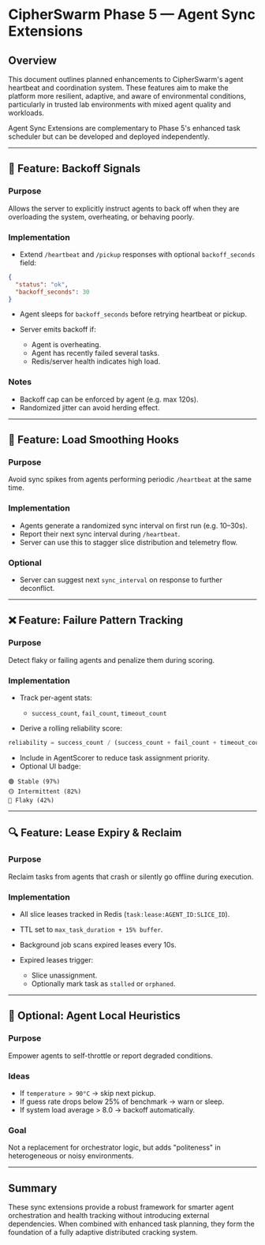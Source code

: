 # CipherSwarm Phase 5 — Agent Sync Extensions

## Overview

This document outlines planned enhancements to CipherSwarm's agent heartbeat and coordination system. These features aim to make the platform more resilient, adaptive, and aware of environmental conditions, particularly in trusted lab environments with mixed agent quality and workloads.

Agent Sync Extensions are complementary to Phase 5's enhanced task scheduler but can be developed and deployed independently.

---

## 🔄 Feature: Backoff Signals

### Purpose

Allows the server to explicitly instruct agents to back off when they are overloading the system, overheating, or behaving poorly.

### Implementation

- Extend `/heartbeat` and `/pickup` responses with optional `backoff_seconds` field:

```json
{
  "status": "ok",
  "backoff_seconds": 30
}
```

- Agent sleeps for `backoff_seconds` before retrying heartbeat or pickup.

- Server emits backoff if:

    - Agent is overheating.
    - Agent has recently failed several tasks.
    - Redis/server health indicates high load.

### Notes

- Backoff cap can be enforced by agent (e.g. max 120s).
- Randomized jitter can avoid herding effect.

---

## 🔁 Feature: Load Smoothing Hooks

### Purpose

Avoid sync spikes from agents performing periodic `/heartbeat` at the same time.

### Implementation

- Agents generate a randomized sync interval on first run (e.g. 10–30s).
- Report their next sync interval during `/heartbeat`.
- Server can use this to stagger slice distribution and telemetry flow.

### Optional

- Server can suggest next `sync_interval` on response to further deconflict.

---

## ❌ Feature: Failure Pattern Tracking

### Purpose

Detect flaky or failing agents and penalize them during scoring.

### Implementation

- Track per-agent stats:

    - `success_count`, `fail_count`, `timeout_count`

- Derive a rolling reliability score:

```python
reliability = success_count / (success_count + fail_count + timeout_count)
```

- Include in AgentScorer to reduce task assignment priority.
- Optional UI badge:

```text
🟢 Stable (97%)
🟡 Intermittent (82%)
🔴 Flaky (42%)
```

---

## 🔍 Feature: Lease Expiry & Reclaim

### Purpose

Reclaim tasks from agents that crash or silently go offline during execution.

### Implementation

- All slice leases tracked in Redis (`task:lease:AGENT_ID:SLICE_ID`).

- TTL set to `max_task_duration + 15% buffer`.

- Background job scans expired leases every 10s.

- Expired leases trigger:

    - Slice unassignment.
    - Optionally mark task as `stalled` or `orphaned`.

---

## 🧠 Optional: Agent Local Heuristics

### Purpose

Empower agents to self-throttle or report degraded conditions.

### Ideas

- If `temperature > 90°C` → skip next pickup.
- If guess rate drops below 25% of benchmark → warn or sleep.
- If system load average > 8.0 → backoff automatically.

### Goal

Not a replacement for orchestrator logic, but adds "politeness" in heterogeneous or noisy environments.

---

## Summary

These sync extensions provide a robust framework for smarter agent orchestration and health tracking without introducing external dependencies. When combined with enhanced task planning, they form the foundation of a fully adaptive distributed cracking system.
